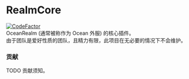 # RealmCore
[![CodeFactor](https://www.codefactor.io/repository/github/ocean-project/realmcore/badge)](https://www.codefactor.io/repository/github/ocean-project/realmcore)\
OceanRealm (通常被称作为 Ocean 外服) 的核心插件。\
由于团队是爱好性质的团队，且精力有限，此项目在无必要的情况下不会维护。

### 贡献
TODO 贡献须知。

